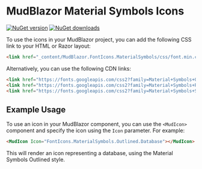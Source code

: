 # MudBlazor Material Symbols Icons
[![NuGet version](https://img.shields.io/nuget/v/MudBlazor.FontIcons.MaterialSymbols?color=ff4081&label=nuget%20version&logo=nuget&style=flat-square)](https://www.nuget.org/packages/MudBlazor.FontIcons.MaterialSymbols/)
[![NuGet downloads](https://img.shields.io/nuget/dt/MudBlazor.FontIcons.MaterialSymbols?color=ff4081&label=nuget%20downloads&logo=nuget&style=flat-square)](https://www.nuget.org/packages/MudBlazor.FontIcons.MaterialSymbols/)

To use the icons in your MudBlazor project, you can add the following CSS link to your HTML or Razor layout:

```html
<link href="_content/MudBlazor.FontIcons.MaterialSymbols/css/font.min.css" rel="stylesheet" />
```

Alternatively, you can use the following CDN links:

```html
<link href="https://fonts.googleapis.com/css2?family=Material+Symbols+Outlined" rel="stylesheet" />
<link href="https://fonts.googleapis.com/css2?family=Material+Symbols+Rounded" rel="stylesheet" />
<link href="https://fonts.googleapis.com/css2?family=Material+Symbols+Sharp" rel="stylesheet" />
```

## Example Usage

To use an icon in your MudBlazor component, you can use the `<MudIcon>` component and specify the icon using the `Icon` parameter. For example:

```html
<MudIcon Icon="FontIcons.MaterialSymbols.Outlined.Database"></MudIcon>
```

This will render an icon representing a database, using the Material Symbols Outlined style.
